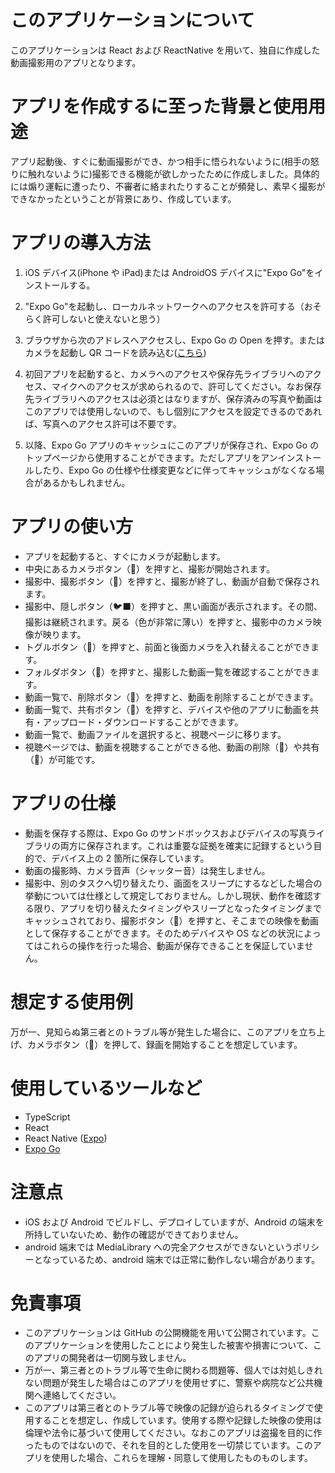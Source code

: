 # このアプリケーションについて

このアプリケーションは React および ReactNative を用いて、独自に作成した動画撮影用のアプリとなります。

# アプリを作成するに至った背景と使用用途

アプリ起動後、すぐに動画撮影ができ、かつ相手に悟られないように(相手の怒りに触れないように)撮影できる機能が欲しかったために作成しました。具体的には煽り運転に遭ったり、不審者に絡まれたりすることが頻発し、素早く撮影ができなかったということが背景にあり、作成しています。

# アプリの導入方法

1. iOS デバイス(iPhone や iPad)または AndroidOS デバイスに"Expo Go"をインストールする。

2. "Expo Go"を起動し、ローカルネットワークへのアクセスを許可する（おそらく許可しないと使えないと思う）

3. ブラウザから次のアドレスへアクセスし、Expo Go の Open を押す。またはカメラを起動し QR コードを読み込む([こちら](https://expo.dev/preview/update?message=SDK52%E2%86%9253%E5%AF%BE%E5%BF%9C&updateRuntimeVersion=1.0.0&createdAt=2025-05-18T05%3A46%3A05.997Z&slug=exp&projectId=8c6b7a75-db46-44a2-adc2-839415568d1d&group=84f830ab-f727-4e67-8962-b27c7406892e))

4. 初回アプリを起動すると、カメラへのアクセスや保存先ライブラリへのアクセス、マイクへのアクセスが求められるので、許可してください。なお保存先ライブラリへのアクセスは必須とはなりますが、保存済みの写真や動画はこのアプリでは使用しないので、もし個別にアクセスを設定できるのであれば、写真へのアクセス許可は不要です。

5. 以降、Expo Go アプリのキャッシュにこのアプリが保存され、Expo Go のトップページから使用することができます。ただしアプリをアンインストールしたり、Expo Go の仕様や仕様変更などに伴ってキャッシュがなくなる場合があるかもしれません。

# アプリの使い方

- アプリを起動すると、すぐにカメラが起動します。
- 中央にあるカメラボタン（🎥）を押すと、撮影が開始されます。
- 撮影中、撮影ボタン（🔴）を押すと、撮影が終了し、動画が自動で保存されます。
- 撮影中、隠しボタン（🐦‍⬛）を押すと、黒い画面が表示されます。その間、撮影は継続されます。戻る（色が非常に薄い）を押すと、撮影中のカメラ映像が映ります。
- トグルボタン（🔄）を押すと、前面と後面カメラを入れ替えることができます。
- フォルダボタン（📁）を押すと、撮影した動画一覧を確認することができます。
- 動画一覧で、削除ボタン（🚮）を押すと、動画を削除することができます。
- 動画一覧で、共有ボタン（📲）を押すと、デバイスや他のアプリに動画を共有・アップロード・ダウンロードすることができます。
- 動画一覧で、動画ファイルを選択すると、視聴ページに移ります。
- 視聴ページでは、動画を視聴することができる他、動画の削除（🚮）や共有（📲）が可能です。

# アプリの仕様

- 動画を保存する際は、Expo Go のサンドボックスおよびデバイスの写真ライブラリの両方に保存されます。これは重要な証拠を確実に記録するという目的で、デバイス上の 2 箇所に保存しています。
- 動画の撮影時、カメラ音声（シャッター音）は発生しません。
- 撮影中、別のタスクへ切り替えたり、画面をスリープにするなどした場合の挙動については仕様として規定しておりません。しかし現状、動作を確認する限り、アプリを切り替えたタイミングやスリープとなったタイミングまでキャッシュされており、撮影ボタン（🔴）を押すと、そこまでの映像を動画として保存することができます。そのためデバイスや OS などの状況によってはこれらの操作を行った場合、動画が保存できることを保証していません。

# 想定する使用例

万が一、見知らぬ第三者とのトラブル等が発生した場合に、このアプリを立ち上げ、カメラボタン（🎥）を押して、録画を開始することを想定しています。

# 使用しているツールなど

- TypeScript
- React
- React Native ([Expo](https://expo.dev/))
- [Expo Go](https://apps.apple.com/jp/app/expo-go/id982107779)

# 注意点

- iOS および Android でビルドし、デプロイしていますが、Android の端末を所持していないため、動作の確認ができておりません。
- android 端末では MediaLibrary への完全アクセスができないというポリシーとなっているため、android 端末では正常に動作しない場合があります。

# 免責事項

- このアプリケーションは GitHub の公開機能を用いて公開されています。このアプリケーションを使用したことにより発生した被害や損害について、このアプリの開発者は一切関与致しません。
- 万が一、第三者とのトラブル等で生命に関わる問題等、個人では対処しきれない問題が発生した場合はこのアプリを使用せずに、警察や病院など公共機関へ連絡してください。
- このアプリは第三者とのトラブル等で映像の記録が迫られるタイミングで使用することを想定し、作成しています。使用する際や記録した映像の使用は倫理や法令に基づいて使用してください。なおこのアプリは盗撮を目的に作ったものではないので、それを目的とした使用を一切禁じています。このアプリを使用した場合、これらを理解・同意して使用したものものします。
